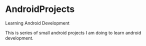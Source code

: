 # AndroidProjects
Learning Android Development

This is series of small android projects I am doing to learn android development. 
